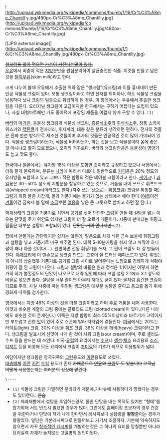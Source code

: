 ![http://upload.wikimedia.org/wikipedia/commons/thumb/1/16/Cr%C3%A8me_Chantill
y.jpg/480px-Cr%C3%A8me_Chantilly.jpg](http://upload.wikimedia.org/wikipedia/co
mmons/thumb/1/16/Cr%C3%A8me_Chantilly.jpg/480px-Cr%C3%A8me_Chantilly.jpg)

[[JPG external image]](http://upload.wikimedia.org/wikipedia/commons/thumb/1/1
6/Cr%C3%A8me_Chantilly.jpg/480px-Cr%C3%A8me_Chantilly.jpg)

  
<del>[생크림을 많이 먹으면 가슴이 커진다는말이 있다.](%EA%B0%95%EC%98%88%EB%B9%88.md)</del>  
[우유](%EC%9A%B0%EC%9C%A0.md)에서 비중이 적은 [지방](%EC%A7%80%EB%B0%A9.md)분만을
원심분리하여 살균충전한 식품. 이것을 만들고 남은 것을
[탈지우유](%EC%A0%80%EC%A7%80%EB%B0%A9%20%EC%9A%B0%EC%9C%A0.md)(skim milk)라고
한다.

크게 나누어 볼때 우유에서 추출한 위와 같은 "생크림"(유크림)과 이를 흉내내어 만든 인공 식물성 크림이 있다. 보통 생크림이라고 하면
전자를 의미하나, 하도 식물성 크림을 남용하다 보니 크림의 일종으로 취급하게 된 경우. 이 항목에서는 우유에서 추출한 생크림을 다룬다.
오리지널 생크림이 고급이지만 한국에서는 구하기 어렵다는 드립이 있으나, 사실 대형마트에만 가도 종이팩에 포장된 제품을 어렵지 않게 구할 수
있다. `[1]`

[버터](%EB%B2%84%ED%84%B0.md)와 [마가린](%EB%A7%88%EA%B0%80%EB%A6%B0.md), 동물성
생크림과 식물성 생크림, [증류식소주](%EC%A6%9D%EB%A5%98%EC%8B%9D%20%EC%86%8C%EC%A3%BC.md)와 [희석식소주](%ED%9D%AC%EC%84%9D%EC%8B%9D%20%EC%86%8C%EC%A3%BC.md), 정통 스카치 위스키와
[캪틴큐](%EC%BA%AA%ED%8B%B4%ED%81%90.md)가 전자끼리, 후자끼리, 대충 같은 분류라 생각하면 편하다. 전자의
것들은 진짜 천연 방식으로 제조한 것들이며 후자의 것들은 인공적인 것이 많이 가미되어 있다. 식물성 생크림이라든가, 식물성 버터라든가, 하는
것을 보고 식물성이라 몸에 좋은 것 아니냐고 할지 모르겠으나, 오히려 거꾸로다. 버터와 생크림만큼은 동물성이 영양가도 높고 맛도 좋다.

[한국](%ED%95%9C%EA%B5%AD.md)이나 [일본](%EC%9D%BC%EB%B3%B8.md)에서는 유지방 18% 이상을
포함한 것이라고 규정하고 있으나 서양에서는 더욱 잘게 분류하며, 분류는 [나라](%EB%82%98%EB%9D%BC.md)에 따라서
다르다. 일반적으로 [커피](%EC%BB%A4%ED%94%BC.md)용은 20% 정도의 유지방을 포함하고 있고 그보다 적은 함량의 것은
테이블 크림이라고 한다. [케이크](%EC%BC%80%EC%9D%B4%ED%81%AC.md)나
[과일](%EA%B3%BC%EC%9D%BC.md)용은 30∼50% 정도의 지방분을 함유하고 있는 것으로, 거품을 내어 쓰므로
휘프드크림(whipped cream)이라고도 한다.(자주 쓰는 것으로는
[휘핑크림](%ED%9C%98%ED%95%91%ED%81%AC%EB%A6%BC.md)) 크림을 휘핑할 때는 크림과 휘핑 볼은 차갑게,
볼과 거품기에는 물기가 없는 상태에서 해야 한다.([여름](%EC%97%AC%EB%A6%84.md)이건
[겨울](%EA%B2%A8%EC%9A%B8.md)이건 금속제 볼 밑에 [소금](%EC%86%8C%EA%B8%88.md)뿌린
[얼음](%EC%96%BC%EC%9D%8C.md)을 넣은 큰 그릇으로 받치고 하면 잘 된다.)

액체상태의 크림을 거품기로 치면서 [공기](%EA%B3%B5%EA%B8%B0.md)를 섞어 단단한 크림을 만들 때
[설탕](%EC%84%A4%ED%83%95.md)을 넣는 이유는 단맛을 주기 위함도 있지만 크림이 더 잘 오르기 때문이다. 시중에
판매되는 휘핑크림들은 대부분 설탕이 포함되어 있다. <del>단맛은 거의 안나지만..</del>`[2]`.

집에서 만들기는 간단하지만 쉽지는 않은데, 얼음으로 차게 식힌 금속 보울에 휘핑크림과 설탕을 넣고 거품기로 마구 쳐주면 된다. 대략
5-10분가량을 쉬지 않고 쳐줘야 하니 팔이 꽤나 아플 것이다(...). 웬만하면 전동 휘핑기를 쓰자. 그 편이 크림도 더 잘 만들어진다.
[야매요리](%EC%95%BC%EB%A7%A4%EC%9A%94%EB%A6%AC.md)에 이 맨손으로 생크림 만드는 고충이 잘 드러난
에피소드가 있다. 휘젓는게 아니라 상술했듯 거품기로 공기를 크림 사이로 넣어준다는 느낌으로 경쾌하게 쳐줘야 휘핑이 잘 된 크림이 나온다.
크림과 설탕의 비율은 원래 정석은 1:1이지만 이렇게 하면 가히 혀가 뽑힐정도의 단맛이 나오므로 대략 입맛에 따라 크림:설탕 2:1에서
3:1 정도의 비율로 섞으면 좋다. 설탕을 너무 줄이면 아무리 쳐대도 굳지 않아 물처럼 흥건한 크림이 되므로 주의. 사실 시중에 파는 휘핑된
생크림은 대부분 설탕을 줄이고 응고를 돕기 위해 경화제 따위를 첨가한다.

[영국](%EC%98%81%EA%B5%AD.md)에서는 지방 48% 이상의 것을 더블 크림이라고 하며 주로 거품을 내어 사용한다.
이것과 비슷한 계열의 크림 중에는 클로티드 크림 (clotted cream)이 있다.(다른 나라에도 비슷한 것이 존재한다.) 이쪽은 지방
함량이 최소 55%이상이라 바르기가 고역이지만 부드럽고 진한 [맛](%EB%A7%9B.md)이 있어 주로 스콘에 발라 티타임에
곁들인다. [미국](%EB%AF%B8%EA%B5%AD.md)에서는 20%는 라이트(light) 크림, 30% 이상을 휘프 크림, 36%
이상을 헤비(heavy) 크림이라고 한다. 생크림을 발효시켜 신맛이 나게 한 것이 사워 크림(sour cream)이며, 주로 샐러드·수프
등을 만드는 데 쓰인다. 미국·[유럽](%EC%9C%A0%EB%9F%BD.md)의 요리에서는
[수프](%EC%88%98%ED%94%84.md)나
[생선](%EC%83%9D%EC%84%A0.md)·[채소](%EC%B1%84%EC%86%8C.md) 요리용의
[소스](%EC%86%8C%EC%8A%A4.md), [디저트](%EB%94%94%EC%A0%80%ED%8A%B8.md) 등을
비롯해 모든 요리에서 크림이 [조미료](%EC%A1%B0%EB%AF%B8%EB%A3%8C.md)의 기초가 되므로 이용범위가 넓다.

여담이지만 생크림은 영국귀족의 [그런](%EC%84%B9%EC%8A%A4.md)용도와
[이런](%EC%9E%90%EC%9C%84%ED%96%89%EC%9C%84.md)용도로 쓰였다.  
[대충매체](%EC%97%90%EB%A1%9C%EB%8F%99%EC%9D%B8%EC%A7%80.md)
[이런](%EA%B2%80%EC%97%B4%EC%82%AD%EC%A0%9C.md)
[저런](%EC%A0%95%EC%95%A1.md) [드립](%EC%84%B9%EC%8A%A4.md) 용도가
존재.<del>자매품으로 [연유](%EC%97%B0%EC%9C%A0.md)와 [크림](%ED%81%AC%EB%A6%BC.md)도
도 있습니다 고객님</del>  
<del>어떻게 사용했는지는 여러분의 상상에 맡긴다.</del>

`\----`

  * `[1]` 식물성 크림은 가열하면 분리되기 때문에,가나슈에 사용하다가 망했다는 경우도 있더랜다...<del>안습</del>
  * `[2]` 제과재빵에서 설탕을 투입하는경우, 물론 단맛을 내는 목적도 있지만 "형태"를 잡기위해 서도 반드시 필요한 경우가 많다. 그런데도 홈베이킹 초보자의 경우 건강을 위한다거나 단맛이 적게 나게 한다면서 레시피보다 설탕량을 **왕창**줄이는 경우가 왕왕있다. 일단은 기본레시피대로 만들어보고 거기서 조절하자. 기본에 익숙하지도 않으면서 자꾸 [창조적인 레시피](%EB%8F%85%EC%9A%94%EB%A6%AC.md)를 개발하는것은 그 하나의 요리를 망칠뿐만 아니라 요리실력 자체가 늘지않는 고질병의 원인이된다.

